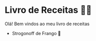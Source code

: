 # Livro de Receitas :man_cook:

Olá! Bem vindos ao meu livro de receitas

- Strogonoff de Frango :chicken:

